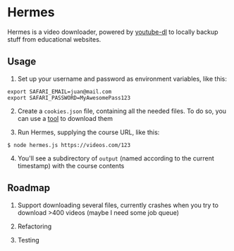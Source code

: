 # Hermes

Hermes is a video downloader, powered by [youtube-dl](https://github.com/ytdl-org/youtube-dl) to locally backup stuff from educational websites.

## Usage

1. Set up your username and password as environment variables, like this:

```
export SAFARI_EMAIL=juan@mail.com
export SAFARI_PASSWORD=MyAwesomePass123
```

2. Create a `cookies.json` file, containing all the needed files. To do so, you can use a [tool](http://www.editthiscookie.com/) to download them

3. Run Hermes, supplying the course URL, like this:

```
$ node hermes.js https://videos.com/123
```

4. You'll see a subdirectory of `output` (named according to the current timestamp) with the course contents

## Roadmap

1. Support downloading several files, currently crashes when you try to download >400 videos (maybe I need some job queue)

2. Refactoring

3. Testing
